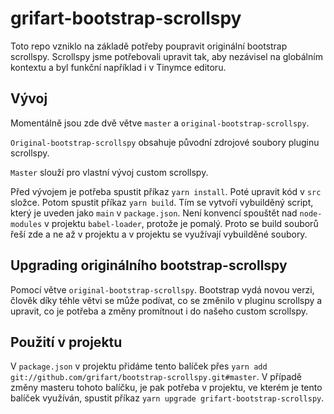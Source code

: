 # grifart-bootstrap-scrollspy

Toto repo vzniklo na základě potřeby poupravit originální bootstrap scrollspy. Scrollspy jsme potřebovali upravit tak, aby nezávisel na globálním kontextu a byl funkční například i v Tinymce editoru.

## Vývoj

Momentálně jsou zde dvě větve `master` a `original-bootstrap-scrollspy`.

`Original-bootstrap-scrollspy` obsahuje původní zdrojové soubory pluginu scrollspy. 

`Master` slouží pro vlastní vývoj custom scrollspy.

Před vývojem je potřeba spustit příkaz `yarn install`. Poté upravit kód v `src` složce. Potom spustit příkaz `yarn build`. Tím se vytvoří vybuilděný script, který je uveden jako `main` v `package.json`. Není konvencí spouštět nad `node-modules` v projektu `babel-loader`, protože je pomalý. Proto se build souborů řeší zde a ne až v projektu a v projektu se využívají vybuilděné soubory. 

## Upgrading originálního bootstrap-scrollspy

Pomocí větve `original-bootstrap-scrollspy`. Bootstrap vydá novou verzi, člověk díky téhle větvi se může podívat, co se změnilo v pluginu scrollspy a upravit, co je potřeba a změny promítnout i do našeho custom scrollspy.

## Použití v projektu

V `package.json` v projektu přidáme tento balíček přes `yarn add git://github.com/grifart/bootstrap-scrollspy.git#master`. V případě změny masteru tohoto balíčku, je pak potřeba v projektu, ve kterém je tento balíček využíván, spustit příkaz `yarn upgrade grifart-bootstrap-scrollspy`.
